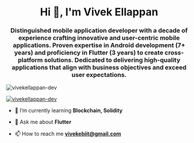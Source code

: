 <h1 align="center">Hi 👋, I'm Vivek Ellappan</h1>
<h3 align="center">Distinguished mobile application developer with a decade of experience crafting innovative and user-centric mobile applications. Proven expertise in Android development (7+ years) and proficiency in Flutter (3 years) to create cross-platform solutions. Dedicated to delivering high-quality applications that align with business objectives and exceed user expectations.</h3>

<p align="left"> <img src="https://komarev.com/ghpvc/?username=vivekellappan-dev&label=Profile%20views&color=0e75b6&style=flat" alt="vivekellappan-dev" /> </p>

<p align="left"> <a href="https://github.com/ryo-ma/github-profile-trophy"><img src="https://github-profile-trophy.vercel.app/?username=vivekellappan-dev" alt="vivekellappan-dev" /></a> </p>

- 🌱 I’m currently learning **Blockchain, Solidity**

- 💬 Ask me about **Flutter**

- 📫 How to reach me **vivekebiit@gmail.com**
